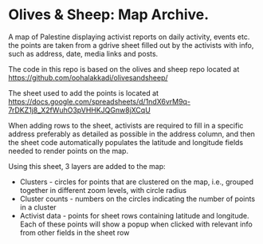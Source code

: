 # Olives & Sheep: Map Archive.
A map of Palestine displaying activist reports on daily activity, events etc.
the points are taken from a gdrive sheet filled out by the activists with info, such as address, date, media links and posts.

The code in this repo is based on the olives and sheep repo located at https://github.com/oohalakkadi/olivesandsheep/

The sheet used to add the points is located at https://docs.google.com/spreadsheets/d/1ndX6vrM9q-7rDKZ1j8_X2fWuhO3pVHHKJQGnw8jXCqU

When adding rows to the sheet, activists are required to fill in a specific address preferably as detailed as possible in the address column, and then the sheet code automatically populates the latitude and longitude fields needed to render points on the map.


Using this sheet, 3 layers are added to the map: 
* Clusters - circles for points that are clustered on the map, i.e., grouped together in different zoom levels, with circle radius 
* Cluster counts - numbers on the circles indicating the number of points in a cluster
* Activist data - points for sheet rows containing latitude and longitude. Each of these points will show a popup when clicked with relevant info from other fields in the sheet row

